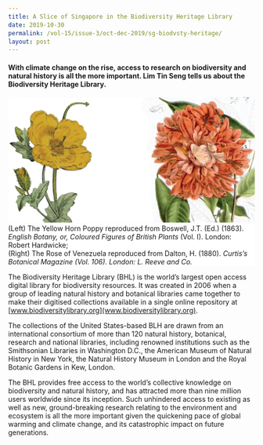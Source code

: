 ```yaml
---
title: A Slice of Singapore in the Biodiversity Heritage Library
date: 2019-10-30
permalink: /vol-15/issue-3/oct-dec-2019/sg-biodvsty-heritage/
layout: post
---
```

#### With climate change on the rise, access to research on biodiversity and natural history is all the more important. **Lim Tin Seng** tells us about the Biodiversity Heritage Library.

<img src="/images/Vol-15-issue-3/a-slice-of-sg-biodiversity/Biodiversity1.JPG">
<div style="background-color: white;">(Left) The Yellow Horn Poppy reproduced from Boswell, J.T. (Ed.) (1863). <i>English Botany, or, Coloured Figures of British Plants</i> (Vol. I). London: Robert Hardwicke; <br>(Right) The Rose of Venezuela reproduced from Dalton, H. (1880). <i>Curtis’s Botanical Magazine (Vol. 106). London: L. Reeve and Co.</i></div>

The Biodiversity Heritage Library (BHL) is the world’s largest open access digital library for biodiversity resources. It was created in 2006 when a group of leading natural history and botanical libraries came together to make their digitised collections available in a single online repository at [www.biodiversitylibrary.org](www.biodiversitylibrary.org).

The collections of the United States-based BLH are drawn from an international consortium of more than 120 natural history, botanical, research and national libraries, including renowned institutions such as the Smithsonian Libraries in Washington D.C., the American Museum of Natural History in New York, the Natural History Museum in London and the Royal Botanic Gardens in Kew, London.

The BHL provides free access to the world’s collective knowledge on biodiversity and natural history, and has attracted more than nine million users worldwide since its inception. Such unhindered access to existing as well as new, ground-breaking research relating to the environment and ecosystem is all the more important given the quickening pace of global warming and climate change, and its catastrophic impact on future generations.